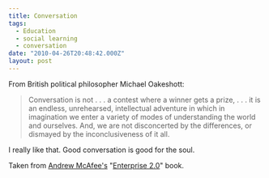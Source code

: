 ```yaml
---
title: Conversation
tags:
  - Education
  - social learning
  - conversation
date: "2010-04-26T20:48:42.000Z"
layout: post
---
```


From British political philosopher Michael Oakeshott:

> Conversation is not . . . a contest where a winner gets a prize, . . . it is an endless, unrehearsed, intellectual adventure in which in imagination we enter a variety of modes of understanding the world and ourselves. And, we are not disconcerted by the differences, or dismayed by the inconclusiveness of it all.
> 

I really like that. Good conversation is good for the soul.

Taken from [Andrew McAfee's][0] "[Enterprise 2.0][1]" book.


[0]: http://andrewmcafee.org/
[1]: http://www.amazon.com/Enterprise-2-0-Collaborative-Organizations-Challenges/dp/1422125874/ref=sr_1_2?ie=UTF8&s=books&qid=1272314809&sr=8-2
